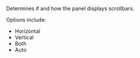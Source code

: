 ﻿Determines if and how the panel displays scrollbars.

Options include:
* Horizontal 
* Vertical 
* Both 
* Auto